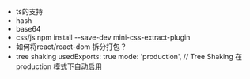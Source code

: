 - ts的支持
- hash
- base64
- css/js 
    npm install --save-dev mini-css-extract-plugin
- 如何将react/react-dom 拆分打包？
- tree shaking 
    usedExports: true
     mode: 'production', // Tree Shaking 在 production 模式下自动启用
